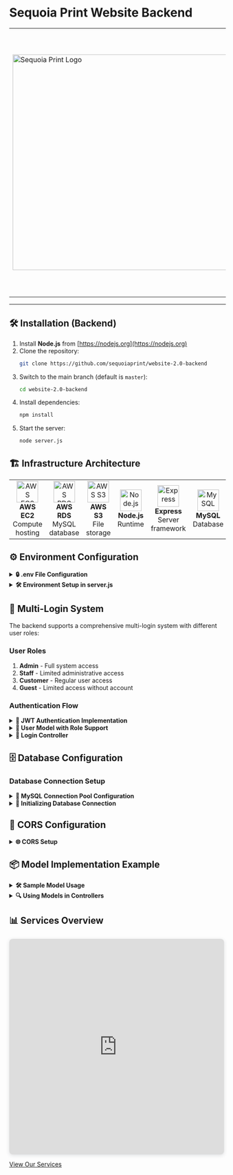 # Sequoia Print Website Backend

<table style="border-collapse: collapse; border: none;">
  <tr>
    <td>
      <a href="https://sequoia-print.com">
        <img src="https://voicemsgsequoia.s3.ap-south-1.amazonaws.com/logo1.png" alt="Sequoia Print Logo" width="500"/>
      </a>
    </td>
    <td>
      <h3>About Sequoia Print Website Backend</h3>
      <p>This <strong>backend</strong> is built with <strong>Node.js</strong> and <strong>Express.js</strong>, integrated with <strong>MySQL (AWS RDS)</strong> for relational data management. It is hosted on <strong>AWS EC2</strong> for scalable compute power, and user-uploaded photos are stored securely in <strong>AWS S3</strong>.</p>
    </td>
  </tr>
</table>

---

## 🛠️ Installation (Backend)

1. Install **Node.js** from [https://nodejs.org](https://nodejs.org)  
2. Clone the repository:
   ```bash
   git clone https://github.com/sequoiaprint/website-2.0-backend
   ```
3. Switch to the main branch (default is `master`):
   ```bash
   cd website-2.0-backend
   ```
4. Install dependencies:
   ```bash
   npm install
   ```
5. Start the server:
   ```bash
   node server.js
   ```

## 🏗️ Infrastructure Architecture

<table style="border-collapse: collapse; border: none;">
  <tr>
    <td align="center">
      <img src="https://cdn-icons-png.flaticon.com/512/873/873120.png" alt="AWS EC2" width="50"/><br/>
      <strong>AWS EC2</strong><br/>
      Compute hosting
    </td>
    <td align="center">
      <img src="https://cdn-icons-png.flaticon.com/512/873/873107.png" alt="AWS RDS" width="50"/><br/>
      <strong>AWS RDS</strong><br/>
      MySQL database
    </td>
    <td align="center">
      <img src="https://cdn-icons-png.flaticon.com/512/873/873086.png" alt="AWS S3" width="50"/><br/>
      <strong>AWS S3</strong><br/>
      File storage
    </td>
    <td align="center">
      <img src="https://cdn-icons-png.flaticon.com/512/919/919825.png" alt="Node.js" width="50"/><br/>
      <strong>Node.js</strong><br/>
      Runtime
    </td>
    <td align="center">
      <img src="https://cdn-icons-png.flaticon.com/512/873/873107.png" alt="Express" width="50"/><br/>
      <strong>Express</strong><br/>
      Server framework
    </td>
    <td align="center">
      <img src="https://cdn-icons-png.flaticon.com/512/919/919836.png" alt="MySQL" width="50"/><br/>
      <strong>MySQL</strong><br/>
      Database
    </td>
  </tr>
</table>

## ⚙️ Environment Configuration

<details>
<summary><strong>🔒 .env File Configuration</strong></summary>

Create a `.env` file in your project root with the following variables:

```ini
# Database Configuration
DB_HOST=your_rds_endpoint
DB_USER=your_db_username
DB_PASSWORD=your_db_password
DB_NAME=your_database_name
DB_TIMEZONE=your_timezone

# Server Configuration
PORT=your_server_port
NODE_ENV=development_or_production

# Email Configuration
SMTP_HOST=your_smtp_host
SMTP_PORT=your_smtp_port
EMAIL_USER=your_email_username
EMAIL_PASSWORD=your_email_password

# AWS Configuration
AWS_REGION=your_aws_region
AWS_ACCESS_KEY_ID=your_aws_access_key
AWS_SECRET_ACCESS_KEY=your_aws_secret_key
S3_BUCKET_NAME=your_s3_bucket_name

# JWT Configuration
JWT_SECRET=your_jwt_secret_key
JWT_EXPIRES_IN=24h
```
</details>

<details>
<summary><strong>🛠️ Environment Setup in server.js</strong></summary>

```javascript
require('dotenv').config();

// Database connection configuration
const dbConfig = {
  host: process.env.DB_HOST,
  user: process.env.DB_USER,
  password: process.env.DB_PASSWORD,
  database: process.env.DB_NAME,
  timezone: process.env.DB_TIMEZONE
};

// Server configuration
const PORT = process.env.PORT || 5000;
const NODE_ENV = process.env.NODE_ENV;

// Email configuration
const emailConfig = {
  host: process.env.SMTP_HOST,
  port: process.env.SMTP_PORT,
  auth: {
    user: process.env.EMAIL_USER,
    pass: process.env.EMAIL_PASSWORD
  }
};

// AWS configuration
const awsConfig = {
  region: process.env.AWS_REGION,
  accessKeyId: process.env.AWS_ACCESS_KEY_ID,
  secretAccessKey: process.env.AWS_SECRET_ACCESS_KEY,
  bucketName: process.env.S3_BUCKET_NAME
};

// JWT configuration
const jwtConfig = {
  secret: process.env.JWT_SECRET,
  expiresIn: process.env.JWT_EXPIRES_IN
};
```
</details>

## 🔐 Multi-Login System

The backend supports a comprehensive multi-login system with different user roles:

### User Roles
1. **Admin** - Full system access
2. **Staff** - Limited administrative access
3. **Customer** - Regular user access
4. **Guest** - Limited access without account

### Authentication Flow
<details>
<summary><strong>🔑 JWT Authentication Implementation</strong></summary>

```javascript
// Middleware for authentication
const jwt = require('jsonwebtoken');

const authenticateToken = (req, res, next) => {
  const authHeader = req.headers['authorization'];
  const token = authHeader && authHeader.split(' ')[1];

  if (!token) {
    return res.status(401).json({ error: 'Access token required' });
  }

  jwt.verify(token, process.env.JWT_SECRET, (err, user) => {
    if (err) {
      return res.status(403).json({ error: 'Invalid or expired token' });
    }
    req.user = user;
    next();
  });
};

// Role-based authorization middleware
const authorize = (roles = []) => {
  if (typeof roles === 'string') {
    roles = [roles];
  }

  return (req, res, next) => {
    if (!req.user) {
      return res.status(401).json({ error: 'Authentication required' });
    }
    
    if (roles.length && !roles.includes(req.user.role)) {
      return res.status(403).json({ error: 'Insufficient permissions' });
    }
    
    next();
  };
};

// Usage in routes
app.get('/admin/dashboard', authenticateToken, authorize(['admin']), (req, res) => {
  // Admin-only content
});

app.get('/staff/orders', authenticateToken, authorize(['admin', 'staff']), (req, res) => {
  // Admin and staff content
});
```
</details>

<details>
<summary><strong>👥 User Model with Role Support</strong></summary>

```javascript
const { getPool } = require('../config/db');

class UserModel {
  static async findByEmail(email) {
    const pool = getPool();
    const [rows] = await pool.query(
      'SELECT * FROM users WHERE email = :email',
      { email }
    );
    return rows[0];
  }

  static async createUser(userData) {
    const pool = getPool();
    const [result] = await pool.query(
      'INSERT INTO users SET ?', 
      userData
    );
    return result.insertId;
  }

  static async updateLoginTimestamp(userId) {
    const pool = getPool();
    await pool.query(
      'UPDATE users SET last_login = NOW() WHERE id = ?',
      [userId]
    );
  }

  static async getUserRole(userId) {
    const pool = getPool();
    const [rows] = await pool.query(
      'SELECT role FROM users WHERE id = ?',
      [userId]
    );
    return rows[0]?.role;
  }
}

module.exports = UserModel;
```
</details>

<details>
<summary><strong>🔐 Login Controller</strong></summary>

```javascript
const jwt = require('jsonwebtoken');
const bcrypt = require('bcryptjs');
const UserModel = require('../models/userModel');

class AuthController {
  static async login(req, res) {
    try {
      const { email, password } = req.body;

      // Find user by email
      const user = await UserModel.findByEmail(email);
      if (!user) {
        return res.status(401).json({ error: 'Invalid credentials' });
      }

      // Check password
      const validPassword = await bcrypt.compare(password, user.password);
      if (!validPassword) {
        return res.status(401).json({ error: 'Invalid credentials' });
      }

      // Update last login
      await UserModel.updateLoginTimestamp(user.id);

      // Generate JWT token
      const token = jwt.sign(
        { 
          id: user.id, 
          email: user.email, 
          role: user.role,
          name: user.name 
        },
        process.env.JWT_SECRET,
        { expiresIn: process.env.JWT_EXPIRES_IN }
      );

      res.json({
        token,
        user: {
          id: user.id,
          name: user.name,
          email: user.email,
          role: user.role
        }
      });
    } catch (error) {
      res.status(500).json({ error: error.message });
    }
  }

  static async register(req, res) {
    try {
      const { name, email, password, role = 'customer' } = req.body;

      // Check if user already exists
      const existingUser = await UserModel.findByEmail(email);
      if (existingUser) {
        return res.status(400).json({ error: 'User already exists' });
      }

      // Hash password
      const hashedPassword = await bcrypt.hash(password, 12);

      // Create user
      const userId = await UserModel.createUser({
        name,
        email,
        password: hashedPassword,
        role,
        created_at: new Date()
      });

      // Generate token
      const token = jwt.sign(
        { id: userId, email, role, name },
        process.env.JWT_SECRET,
        { expiresIn: process.env.JWT_EXPIRES_IN }
      );

      res.status(201).json({
        token,
        user: { id: userId, name, email, role }
      });
    } catch (error) {
      res.status(400).json({ error: error.message });
    }
  }
}

module.exports = AuthController;
```
</details>

## 🗄️ Database Configuration

### Database Connection Setup

<details>
<summary><strong>🔌 MySQL Connection Pool Configuration</strong></summary>

Create `config/db.js` with the following configuration:

```javascript
const mysql = require('mysql2/promise');
let pool;

async function initializePool() {
  pool = mysql.createPool({
    host: process.env.DB_HOST,
    user: process.env.DB_USER,
    password: process.env.DB_PASSWORD,
    database: process.env.DB_NAME,
    waitForConnections: true,
    connectionLimit: 10,
    queueLimit: 0,
    timezone: process.env.DB_TIMEZONE,
    namedPlaceholders: true
  });
  return pool;
}

function getPool() {
  if (!pool) {
    throw new Error('Database pool not initialized');
  }
  return pool;
}

module.exports = { initializePool, getPool };
```
</details>

<details>
<summary><strong>🚀 Initializing Database Connection</strong></summary>

In your `server.js`:

```javascript
const { initializePool } = require('./config/db');

// Initialize database connection
initializePool()
  .then(() => console.log('Database connected successfully'))
  .catch(err => {
    console.error('Database connection failed:', err);
    process.exit(1);
  });
```
</details>

## 🔧 CORS Configuration

<details>
<summary><strong>🌐 CORS Setup</strong></summary>

```javascript
const app = express();

// Enable CORS with specific configuration
app.use(cors({
  origin: [
    'https://sequoia-print.com',         // Production domain
    'https://web.sequoia-print.com',     // Alternate domain
    'http://localhost:3000'              // Local development
  ],
  credentials: true,                     // Allow credentials
  allowedHeaders: [                      // Permitted headers
    'Content-Type', 
    'Authorization', 
    'visitor-id'                        // Custom header
  ],
  methods: [                            // Allowed methods
    'GET', 'POST', 'PUT', 'DELETE', 'OPTIONS'
  ],
  optionsSuccessStatus: 200             // Legacy support
}));

// Handle preflight requests
app.options('*', cors());

// Enable JSON parsing
app.use(express.json());
```
</details>

## 📦 Model Implementation Example

<details>
<summary><strong>🛠️ Sample Model Usage</strong></summary>

Create `models/userModel.js` as an example:

```javascript
const { getPool } = require('../config/db');

class UserModel {
  static async getUserById(userId) {
    const pool = getPool();
    const [rows] = await pool.query(
      'SELECT id, name, email, role, created_at, last_login FROM users WHERE id = :userId',
      { userId }
    );
    return rows[0];
  }

  static async createUser(userData) {
    const pool = getPool();
    const [result] = await pool.query(
      'INSERT INTO users SET ?', 
      userData
    );
    return result.insertId;
  }

  static async updateUser(userId, updates) {
    const pool = getPool();
    const [result] = await pool.query(
      'UPDATE users SET ? WHERE id = ?',
      [updates, userId]
    );
    return result.affectedRows;
  }

  static async deleteUser(userId) {
    const pool = getPool();
    const [result] = await pool.query(
      'DELETE FROM users WHERE id = ?',
      [userId]
    );
    return result.affectedRows;
  }
}

module.exports = UserModel;
```
</details>

<details>
<summary><strong>🔍 Using Models in Controllers</strong></summary>

Example controller usage (`controllers/Controllers.js`):

```javascript
const UserModel = require('../models/userModel');

class UserController {
  static async getUser(req, res) {
    try {
      const user = await UserModel.getUserById(req.params.id);
      if (!user) {
        return res.status(404).json({ error: 'User not found' });
      }
      res.json(user);
    } catch (error) {
      res.status(500).json({ error: error.message });
    }
  }

  static async createUser(req, res) {
    try {
      const userId = await UserModel.createUser(req.body);
      res.status(201).json({ id: userId });
    } catch (error) {
      res.status(400).json({ error: error.message });
    }
  }
}

module.exports = UserController;
```
</details>

## 📊 Services Overview

<div style="position: relative; width: 500px; height: 500px; 
    box-shadow: 0 2px 8px 0 rgba(63,69,81,0.16); 
    margin-top: 1.6em; margin-bottom: 0.9em; 
    overflow: hidden; border-radius: 8px; will-change: transform;">
  
  <iframe loading="lazy" 
    style="position: absolute; width: 100%; height: 100%; 
    top: 0; left: 0; border: none; padding: 0; margin: 0;" 
    src="https://www.canva.com/design/DAGxV9zEMo4/u6RBV3mvXNoTMSid3i9FUA/view?embed" 
    allowfullscreen>
  </iframe>
</div>

<a href="https://www.canva.com/design/DAGxV9zEMo4/u6RBV3mvXNoTMSid3i9FUA/view?utm_content=DAGxV9zEMo4&utm_campaign=designshare&utm_medium=embeds&utm_source=link" 
   target="_blank" rel="noopener">
   View Our Services
</a>


